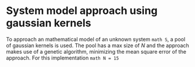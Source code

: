 # System model approach using gaussian kernels
To approach an mathematical model of an unknown system ```math S```, a pool of gaussian kernels is used. The pool has a max size of $N$ and the approach makes use of a genetic algorithm, minimizing the mean square error of the approach. For this implementation ```math N = 15```
